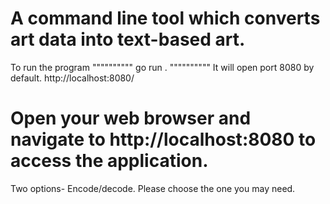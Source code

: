 # A command line tool which converts art data into text-based art.

To run the program 
    """"""""""
    go run . 
    """"""""""
 It will open port 8080 by default. http://localhost:8080/

# Open your web browser and navigate to http://localhost:8080 to access the application.

Two options- Encode/decode. Please choose the one you may need.